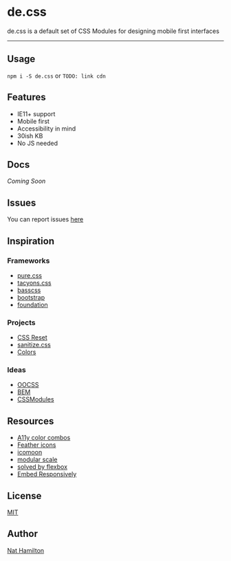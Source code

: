 # de.css
de.css is a default set of CSS Modules for designing mobile first interfaces
<hr>

## Usage

```npm i -S de.css``` or
```TODO: link cdn```
## Features
* IE11+ support
* Mobile first
* Accessibility in mind
* 30ish KB
* No JS needed

<!--## Goals
* Highly readable
* Predictable
* Composable-->

## Docs
<i>Coming Soon</i>

## Issues
You can report issues [here](https://github.com/nnnnat/de.css/issues)

## Inspiration

### Frameworks
* [pure.css](https://purecss.io/)
* [tacyons.css](http://tachyons.io)
* [basscss](http://basscss.com/)
* [bootstrap](http://getbootstrap.com/)
* [foundation](http://foundation.zurb.com/)

### Projects
* [CSS Reset](https://meyerweb.com/eric/tools/css/reset/)
* [sanitize.css](https://jonathantneal.github.io/sanitize.css/)
* [Colors](http://clrs.cc)

### Ideas
* [OOCSS](https://github.com/stubbornella/oocss/wiki/FAQ)
* [BEM](http://getbem.com/introduction/)
* [CSSModules](https://github.com/css-modules/css-modules)

## Resources
* [A11y color combos](http://clrs.cc/a11y/)
* [Feather icons](https://feathericons.com/)
* [icomoon](https://icomoon.io/app)
* [modular scale](http://www.modularscale.com/)
* [solved by flexbox](https://philipwalton.github.io/solved-by-flexbox/)
* [Embed Responsively](http://embedresponsively.com/)

## License
[MIT](https://github.com/nnnnat/de.css/blob/master/LICENSE)

## Author
[Nat Hamilton](http://nnnn.at)
